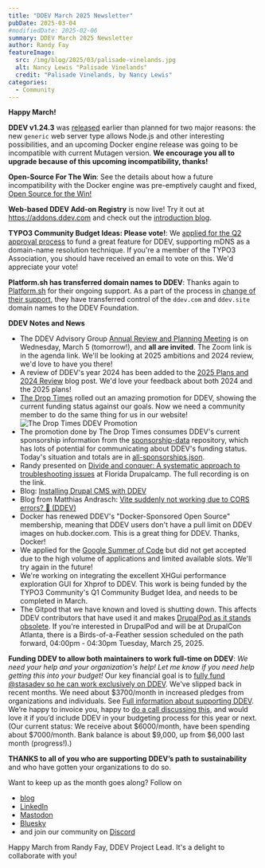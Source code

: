 ```yaml
---
title: "DDEV March 2025 Newsletter"
pubDate: 2025-03-04
#modifiedDate: 2025-02-06
summary: DDEV March 2025 Newsletter
author: Randy Fay
featureImage:
  src: /img/blog/2025/03/palisade-vinelands.jpg
  alt: Nancy Lewis "Palisade Vinelands"
  credit: "Palisade Vinelands, by Nancy Lewis"
categories:
  - Community
---
```


**Happy March!**

**DDEV v1.24.3** was [released](https://github.com/ddev/ddev/releases/tag/v1.24.3) earlier than planned for two major reasons: the new `generic` web server type allows Node.js and other interesting possibilities, and an upcoming Docker engine release was going to be incompatible with current Mutagen version. **We encourage you all to upgrade because of this upcoming incompatibility, thanks!**

**Open-Source For The Win**: See the details about how a future incompatibility with the Docker engine was pre-emptively caught and fixed, [Open Source for the Win!](open-source-for-the-win.md)

**Web-based DDEV Add-on Registry** is now live! Try it out at <https://addons.ddev.com> and check out the [introduction blog](ddev-addon-registry-introduction.md).

**TYPO3 Community Budget Ideas: Please vote!**: We [applied for the Q2 approval process](https://talk.typo3.org/t/implement-mdns-for-ddev-name-resolution/6119/4) to fund a great feature for DDEV, supporting mDNS as a domain-name resolution technique. If you're a member of the TYPO3 Association, you should have received an email to vote on this. We'd appreciate your vote!

**Platform.sh has transferred domain names to DDEV**: Thanks again to [Platform.sh](https://platform.sh) for their ongoing support. As a part of the process in [change of their support](platform-sh-ddev-funding-changes.md), they have transferred control of the `ddev.com` and `ddev.site` domain names to the DDEV Foundation.

**DDEV Notes and News**

- The DDEV Advisory Group [Annual Review and Planning Meeting](https://github.com/orgs/ddev/discussions/7031) is on Wednesday, March 5 (tomorrow!), and **all are invited**. The Zoom link is in the agenda link. We'll be looking at 2025 ambitions and 2024 review, we'd love to have you there!
- A review of DDEV's year 2024 has been added to the [2025 Plans and 2024 Review](https://ddev.com/blog/2025-plans/) blog post. We'd love your feedback about both 2024 and the 2025 plans!
- [The Drop Times](https://thedroptimes.com) rolled out an amazing promotion for DDEV, showing the current funding status against our goals. Now we need a community member to do the same thing for us in our website!
  ![The Drop Times DDEV Promotion](/img/blog/2025/03/the-drop-times-promotion.png)
- The promotion done by The Drop Times consumes DDEV's current sponsorship information from the [sponsorship-data](https://github.com/ddev/sponsorship-data) repository, which has lots of potential for communicating about DDEV's funding status. Today's situation and totals are in [all-sponsorships.json](https://github.com/ddev/sponsorship-data/blob/main/data/all-sponsorships.json).
- Randy presented on [Divide and conquer: A systematic approach to troubleshooting issues](https://www.fldrupal.camp/session/divide-and-conquer-systematic-approach-troubleshooting-issues) at Florida Drupalcamp. The full recording is on the link.
- Blog: [Installing Drupal CMS with DDEV](https://www.webwash.net/drupal-cms-v1-installation-and-demo/)
- Blog from Matthias Andrasch: [Vite suddenly not working due to CORS errors? 🧐 (DDEV)](https://dev.to/mandrasch/vite-is-suddenly-not-working-anymore-due-to-cors-error-ddev-3673)
- Docker has renewed DDEV's "Docker-Sponsored Open Source" membership, meaning that DDEV users don't have a pull limit on DDEV images on hub.docker.com. This is a great thing for DDEV. Thanks, Docker!
- We applied for the [Google Summer of Code](https://summerofcode.withgoogle.com/) but did not get accepted due to the high volume of applications and limited available slots. We'll try again in the future!
- We're working on integrating the excellent XHGui performance exploration GUI for Xhprof to DDEV. This work is being funded by the TYPO3 Community's Q1 Community Budget Idea, and needs to be completed in March.
- The Gitpod that we have known and loved is shutting down. This affects DDEV contributors that have used it and makes [DrupalPod as it stands obsolete](https://www.drupal.org/project/drupalpod/issues/3500792). If you're interested in DrupalPod and will be at DrupalCon Atlanta, there is a Birds-of-a-Feather session scheduled on the path forward, 04:00pm - 04:30pm Tuesday, March 25, 2025.

**Funding DDEV to allow both maintainers to work full-time on DDEV**: _We need your help and your organization's help! Let me know if you need help getting this into your budget!_ Our key financial goal is to [fully fund @stasadev so he can work exclusively on DDEV](lets-fund-stas-maintainer.md). We've slipped back in recent months. We need about $3700/month in increased pledges from organizations and individuals. See [Full information about supporting DDEV](https://github.com/sponsors/ddev). We’re happy to invoice you, happy to [do a call discussing this](https://cal.com/randyfay/30min), and would love it if you’d include DDEV in your budgeting process for this year or next. (Our current status: We receive about $6000/month, have been spending about $7000/month. Bank balance is about $9,000, up from $6,000 last month (progress!).)

**THANKS to all of you who are supporting DDEV’s path to sustainability** and who have gotten your organizations to do so.

Want to keep up as the month goes along? Follow on

- [blog](https://ddev.com/blog/)
- [LinkedIn](https://www.linkedin.com/company/ddev-foundation)
- [Mastodon](https://fosstodon.org/@ddev)
- [Bluesky](https://bsky.app/profile/ddev.bsky.social)
- and join our community on [Discord](/s/discord)

Happy March from Randy Fay, DDEV Project Lead. It's a delight to collaborate with you!
